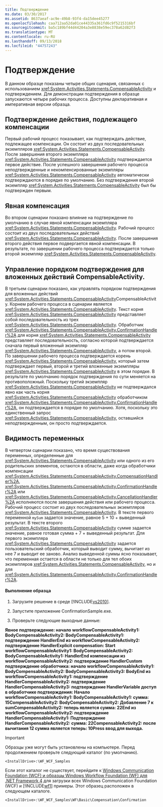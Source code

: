 ```yaml
---
title: Подтверждение
ms.date: 03/30/2017
ms.assetid: 8637aeaf-ac9e-49b8-93f4-da15dee45277
ms.openlocfilehash: caa712aa52da01ce44335a361fd6c9f5215316bf
ms.sourcegitcommit: ba5c189bf44d44204a3e8838e59ec378a62d82f3
ms.translationtype: MT
ms.contentlocale: ru-RU
ms.lasthandoff: 09/13/2018
ms.locfileid: "44757243"
---
```

# <a name="confirmation"></a>Подтверждение
В данном образце показаны четыре общих сценария, связанных с использованием <xref:System.Activities.Statements.CompensableActivity> и подтверждением. Для демонстрации подтверждения в образце запускаются четыре рабочих процесса. Доступны декларативная и императивная версии образца.  
  
## <a name="confirm-a-compensable-activity"></a>Подтверждение действия, подлежащего компенсации  
 Первый рабочий процесс показывает, как подтверждать действие, подлежащее компенсации. Он состоит из двух последовательных экземпляров <xref:System.Activities.Statements.CompensableActivity>. После завершения второго экземпляра <xref:System.Activities.Statements.CompensableActivity> подтверждается первое действие. После успешного завершения рабочего процесса неподтвержденные и некомпенсированные экземпляры <xref:System.Activities.Statements.CompensableActivity> автоматически подтверждаются в порядке по умолчанию. Без подтверждения второй экземпляр <xref:System.Activities.Statements.CompensableActivity> был бы подтвержден первым.  
  
## <a name="explicit-compensation"></a>Явная компенсация  
 Во втором сценарии показано влияние на подтверждение по умолчанию в случае явной компенсации экземпляра <xref:System.Activities.Statements.CompensableActivity>. Рабочий процесс состоит из двух последовательных действий <xref:System.Activities.Statements.CompensableActivity>. После завершения второго действия первое подвергается явной компенсации. В результате, по завершении рабочего процесса подтверждается только второй экземпляр <xref:System.Activities.Statements.CompensableActivity>.  
  
## <a name="controlling-the-order-of-confirmation-for-nested-compensableactivity-activities"></a>Управление порядком подтверждения для вложенных действий CompensableActivity.  
 В третьем сценарии показано, как управлять порядком подтверждения для вложенных действий <xref:System.Activities.Statements.CompensableActivity>CompensableActivity. Корнем рабочего процесса в сценарии является <xref:System.Activities.Statements.CompensableActivity>. Текст корня <xref:System.Activities.Statements.CompensableActivity> представляет собой последовательность из трех <xref:System.Activities.Statements.CompensableActivity>. Обработчик <xref:System.Activities.Statements.CompensableActivity.ConfirmationHandler%2A> для корня <xref:System.Activities.Statements.CompensableActivity> представляет последовательность, согласно которой подтверждается сначала первый вложенный экземпляр <xref:System.Activities.Statements.CompensableActivity>, а потом второй. По завершении рабочего процесса подтверждается корень <xref:System.Activities.Statements.CompensableActivity>, который затем подтверждает первый, второй и третий вложенные экземпляры <xref:System.Activities.Statements.CompensableActivity> в этом порядке. В результате по умолчанию порядок подтверждения по сути меняется на противоположный. Поскольку третий экземпляр <xref:System.Activities.Statements.CompensableActivity> не подтверждался явно как часть корня <xref:System.Activities.Statements.CompensableActivity> обработчиком <xref:System.Activities.Statements.CompensableActivity.ConfirmationHandler%2A>, он подтверждается в порядке по умолчанию. Хотя, поскольку это единственный запрос <xref:System.Activities.Statements.CompensableActivity>, оставшийся неподтвержденным, он просто подтверждается.  
  
## <a name="scoping-of-variables"></a>Видимость переменных  
 В четвертом сценарии показано, что время существования переменных, определенные для <xref:System.Activities.Statements.CompensableActivity> или одного из его родительских элементов, остаются в области, даже когда обработчики компенсации <xref:System.Activities.Statements.CompensableActivity.CompensationHandler%2A>, <xref:System.Activities.Statements.CompensableActivity.ConfirmationHandler%2A> или <xref:System.Activities.Statements.CompensableActivity.CancellationHandler%2A> исполняются после завершения действия или рабочего процесса. Рабочий процесс состоит из двух последовательных экземпляров <xref:System.Activities.Statements.CompensableActivity>. В тексте первого переменной `mySum` задается значение, равное 5 + 10 + выведенный результат. В тексте второго <xref:System.Activities.Statements.CompensableActivity> сумме задается значение, равное готовая сумма + 7 + выведенный результат. Для первого экземпляра <xref:System.Activities.Statements.CompensableActivity> задается пользовательский обработчик, который выводит сумму, вычитает из нее 7 и выводит ее заново. Анализ выведенной суммы ясно показывает, что переменная остается в области не только для тел обоих экземпляров <xref:System.Activities.Statements.CompensableActivity>, но и для <xref:System.Activities.Statements.CompensableActivity.ConfirmationHandler%2A>.  
  
#### <a name="to-run-the-sample"></a>Выполнение образца  
  
1.  Загрузите решение в среде [!INCLUDE[vs2010](../../../../includes/vs2010-md.md)].  
  
2.  Запустите приложение ConfirmationSample.exe.  
  
3.  Проверьте следующие выходные данные:  
  
 **Явное подтверждение: начало workflowCompensableActivity1: BodyCompensableActivity2: BodyCompensableActivity1: подтверждение HandlerEnd из workflowCompensableActivity2: подтверждение HandlerExplicit compensation: Start workflowCompensableActivity1: BodyCompensableActivity2: BodyCompensableActivity1: HandlerEnd компенсации из workflowCompensableActivity2: подтверждение HandlerCustom подтверждение обработчика: начало workflowCompensableActivity1: BodyCompensableActivity2: BodyCompensableActivity3: BodyEnd из workflowCompensableActivity1: подтверждение HandlerCompensableActivity2: подтверждение HandlerCompensableActivity3: подтверждение HandlerVariable доступ в обработчике подтверждения: Начало workflowCompensableActivity1: BodyCompensableActivity1: сумма: 15CompensableActivity2: BodyCompensableActivity2: Добавление 7 к sumCompensableActivity2: теперь является сумма: 22End из workflowCompensableActivity2: подтверждение HandlerCompensableActivity1: Подтверждение HandlerCompensableActivity2: сумма: 22CompensableActivity2: после вычитания 12 сумма является теперь: 10Press ввод для выхода.**  
  
> [!IMPORTANT]
>  Образцы уже могут быть установлены на компьютере. Перед продолжением проверьте следующий каталог (по умолчанию).  
>   
>  `<InstallDrive>:\WF_WCF_Samples`  
>   
>  Если этот каталог не существует, перейдите к [Windows Communication Foundation (WCF) и образцы Windows Workflow Foundation (WF) для .NET Framework 4](https://go.microsoft.com/fwlink/?LinkId=150780) для загрузки всех Windows Communication Foundation (WCF) и [!INCLUDE[wf1](../../../../includes/wf1-md.md)] примеры. Этот образец расположен в следующем каталоге.  
>   
>  `<InstallDrive>:\WF_WCF_Samples\WF\Basic\Compensation\Confirmation`